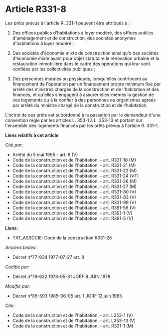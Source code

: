 # Article R331-8

Les prêts prévus à l'article R. 331-1 peuvent être attribués à :

1. Des offices publics d'habitations à loyer modéré, des offices publics d'aménagement et de construction, des sociétés
anonymes d'habitations à loyer modéré ;

2. Des sociétés d'économie mixte de construction ainsi qu'à des sociétés d'économie mixte ayant pour objet statutaire la
rénovation urbaine et la restauration immobilière dans le cadre des opérations qui leur sont confiées par les collectivités
publiques ;

3. Des personnes morales ou physiques, lorsqu'elles contribuent au financement de l'opération par un financement propre
minimum fixé par arrêté des ministres chargés de la construction et de l'habitation et des finances, et qu'elles s'engagent à
assurer elles-mêmes la gestion de ces logements ou à la confier à des personnes ou organismes agréés par arrêté du ministre
chargé de la construction et de l'habitation.

L'octroi de ces prêts est subordonné à la passation par le demandeur d'une convention régie par les articles L. 353-1 à L.
353-13 et portant sur l'ensemble des logements financés par les prêts prévus à l'article R. 331-1.

**Liens relatifs à cet article**

_Cité par_:

  - Arrêté du 5 mai 1995 - art. 8 (V)
  - Code de la construction et de l'habitation. - art. R331-10 (M)
  - Code de la construction et de l'habitation. - art. R331-21 (M)
  - Code de la construction et de l'habitation. - art. R331-22 (M)
  - Code de la construction et de l'habitation. - art. R331-24 (VT)
  - Code de la construction et de l'habitation. - art. R331-26 (M)
  - Code de la construction et de l'habitation. - art. R331-27 (M)
  - Code de la construction et de l'habitation. - art. R331-80 (V)
  - Code de la construction et de l'habitation. - art. R331-83 (V)
  - Code de la construction et de l'habitation. - art. R331-99 (V)
  - Code de la construction et de l'habitation. - art. R351-56 (V)
  - Code de la construction et de l'habitation. - art. R391-1 (V)
  - Code de la construction et de l'habitation. - art. R391-5 (V)

**Liens**:

  - TXT_ASSOCIE: Code de la construction R331-26

_Anciens textes_:

  - Décret n°77-934 1977-07-27 art. 8

_Codifié par_:

  - Décret n°78-622 1978-05-31 JORF 8 JUIN 1978

_Modifié par_:

  - Décret n°85-593 1985-06-05 art. 1 JORF 12 juin 1985

_Cite_:

  - Code de la construction et de l'habitation. - art. L353-1 (V)
  - Code de la construction et de l'habitation. - art. L353-13 (V)
  - Code de la construction et de l'habitation. - art. R331-1 (M)
